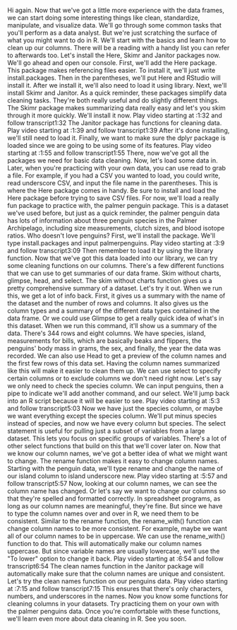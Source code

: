 

Hi again. Now that we've got a little more experience with the data frames, we can start doing some interesting things like clean, standardize, manipulate, and visualize data. We'll go through some common tasks that you'll perform as a data analyst. But we're just scratching the surface of what you might want to do in R. We'll start with the basics and learn how to clean up our columns. There will be a reading with a handy list you can refer to afterwards too. Let's install the Here, Skimr and Janitor packages now. We'll go ahead and open our console. First, we'll add the Here package. This package makes referencing files easier. To install it, we'll just write install.packages. Then in the parentheses, we'll put Here and RStudio will install it. After we install it, we'll also need to load it using library. Next, we'll install Skimr and Janitor. As a quick reminder, these packages simplify data cleaning tasks. They're both really useful and do slightly different things. The Skimr package makes summarizing data really easy and let's you skim through it more quickly. We'll install it now.
Play video starting at :1:32 and follow transcript1:32
The Janitor package has functions for cleaning data.
Play video starting at :1:39 and follow transcript1:39
After it's done installing, we'll still need to load it. Finally, we want to make sure the dplyr package is loaded since we are going to be using some of its features.
Play video starting at :1:55 and follow transcript1:55
There, now we've got all the packages we need for basic data cleaning. Now, let's load some data in. Later, when you're practicing with your own data, you can use read to grab a file. For example, if you had a CSV you wanted to load, you could write, read underscore CSV, and input the file name in the parentheses. This is where the Here package comes in handy. Be sure to install and load the Here package before trying to save CSV files. For now, we'll load a really fun package to practice with, the palmer penguin package. This is a dataset we've used before, but just as a quick reminder, the palmer penguin data has lots of information about three penguin species in the Palmer Archipelago, including size measurements, clutch sizes, and blood isotope ratios. Who doesn't love penguins? First, we'll install the package. We'll type install.packages and input palmerpenguins.
Play video starting at :3:9 and follow transcript3:09
Then remember to load it by using the library function. Now that we've got this data loaded into our library, we can try some cleaning functions on our columns. There's a few different functions that we can use to get summaries of our data frame. Skim without charts, glimpse, head, and select. The skim without charts function gives us a pretty comprehensive summary of a dataset. Let's try it out. When we run this, we get a lot of info back. First, it gives us a summary with the name of the dataset and the number of rows and columns. It also gives us the column types and a summary of the different data types contained in the data frame. Or we could use Glimpse to get a really quick idea of what's in this dataset. When we run this command, it'll show us a summary of the data. There's 344 rows and eight columns. We have species, island, measurements for bills, which are basically beaks and flippers, the penguins' body mass in grams, the sex, and finally, the year the data was recorded. We can also use Head to get a preview of the column names and the first few rows of this data set. Having the column names summarized like this will make it easier to clean them up. We can use select to specify certain columns or to exclude columns we don't need right now. Let's say we only need to check the species column. We can input penguins, then a pipe to indicate we'll add another command, and our select. We'll jump back into an R script because it will be easier to see.
Play video starting at :5:3 and follow transcript5:03
Now we have just the species column, or maybe we want everything except the species column. We'll put minus species instead of species, and now we have every column but species. The select statement is useful for pulling just a subset of variables from a large dataset. This lets you focus on specific groups of variables. There's a lot of other select functions that build on this that we'll cover later on. Now that we know our column names, we've got a better idea of what we might want to change. The rename function makes it easy to change column names. Starting with the penguin data, we'll type rename and change the name of our island column to island underscore new.
Play video starting at :5:57 and follow transcript5:57
Now, looking at our column names, we can see the column name has changed. Or let's say we want to change our columns so that they're spelled and formatted correctly. In spreadsheet programs, as long as our column names are meaningful, they're fine. But since we have to type the column names over and over in R, we need them to be consistent. Similar to the rename function, the rename_with() function can change column names to be more consistent. For example, maybe we want all of our column names to be in uppercase. We can use the rename_with() function to do that. This will automatically make our column names uppercase. But since variable names are usually lowercase, we'll use the "To lower" option to change it back.
Play video starting at :6:54 and follow transcript6:54
The clean names function in the Janitor package will automatically make sure that the column names are unique and consistent. Let's try the clean names function on our penguins data.
Play video starting at :7:15 and follow transcript7:15
This ensures that there's only characters, numbers, and underscores in the names. Now you know some functions for cleaning columns in your datasets. Try practicing them on your own with the palmer penguins data. Once you're comfortable with these functions, we'll learn even more about data cleaning in R. See you soon.